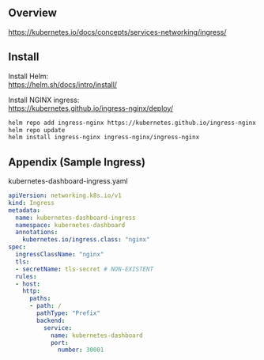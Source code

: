 ## Overview  
https://kubernetes.io/docs/concepts/services-networking/ingress/  

## Install
Install Helm:  
https://helm.sh/docs/intro/install/  

Install NGINX ingress:  
https://kubernetes.github.io/ingress-nginx/deploy/  
```sh
helm repo add ingress-nginx https://kubernetes.github.io/ingress-nginx
helm repo update
helm install ingress-nginx ingress-nginx/ingress-nginx
```
## Appendix (Sample Ingress)
kubernetes-dashboard-ingress.yaml  
```yaml
apiVersion: networking.k8s.io/v1
kind: Ingress
metadata:
  name: kubernetes-dashboard-ingress
  namespace: kubernetes-dashboard
  annotations:
    kubernetes.io/ingress.class: "nginx"
spec:
  ingressClassName: "nginx"
  tls:
  - secretName: tls-secret # NON-EXISTENT
  rules:
  - host:
    http:
      paths:
      - path: /
        pathType: "Prefix"
        backend:
          service:
            name: kubernetes-dashboard
            port:
              number: 30001
```